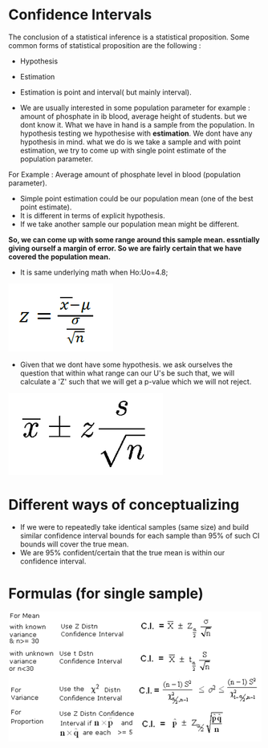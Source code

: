 # Confidence Intervals

The conclusion of a statistical inference is a statistical proposition. Some common forms of statistical proposition are the following : 
 - Hypothesis
 - Estimation
 
- Estimation is point and interval( but mainly interval).
- We are usually interested in some population parameter for example : amount of phosphate in ib blood, average height of students. but we dont know it. What we have in hand is a sample from the population. In hypothesis testing we hypothesise with **estimation**. We dont have any hypothesis in mind. what we do is we take a sample and with point estimation, we try to come up with single point estimate of the population parameter.

For Example : Average amount of phosphate level in blood (population parameter).

- Simple point estimation could be our population mean (one of the best point estimate).
- It is different in terms of explicit hypothesis.
- If we take another sample our population mean might be different.

**So, we can come up with some range around this sample mean. essntially giving ourself a margin of error. So we are fairly certain that we have covered the population mean.**

- It is same underlying math when Ho:Uo=4.8;

![alt text]( https://raw.githubusercontent.com/AbhishekKumar4/Data-Analytics/master/Inferential%20Statistics/Single%20Sample%20Tests/Z-Test/zscoreformula.png)

- Given that we dont have some hypothesis. we ask ourselves the question that within what range can our U's be such that, we will calculate a 'Z' such that we will get a p-value which we will not reject.

![alt text]( https://raw.githubusercontent.com/AbhishekKumar4/Data-Analytics/master/Inferential%20Statistics/Confidence%20Intervals/ci-for-the-mean-formula.png)

# Different ways of conceptualizing

- If we were to repeatedly take identical samples (same size) and build similar confidence interval bounds for each sample than 95% of such CI bounds will cover the true mean.
- We are 95% confident/certain that the true mean is within our confidence interval.

# Formulas (for single sample)

![alt text]( https://raw.githubusercontent.com/AbhishekKumar4/Data-Analytics/master/Inferential%20Statistics/Confidence%20Intervals/Confidence-Interval-Formula.gif)


